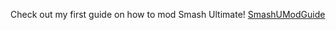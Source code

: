 Check out my first guide on how to mod Smash Ultimate! <a href="https://quadsyt.github.io/extra-sites/gui.de1">SmashUModGuide </a> <br />
